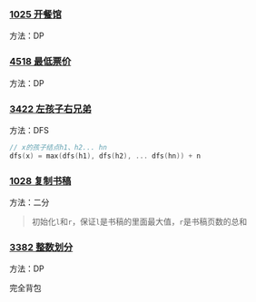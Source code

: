 ### [1025 开餐馆](https://www.acwing.com/problem/content/description/1027/)

方法：DP



### [4518 最低票价](https://www.acwing.com/problem/content/4521/)

方法：DP



### [3422 左孩子右兄弟](https://www.acwing.com/problem/content/3425/)

方法：DFS

```cpp
// x的孩子结点h1、h2... hn
dfs(x) = max(dfs(h1), dfs(h2), ... dfs(hn)) + n
```



### [1028 复制书稿](https://www.acwing.com/problem/content/1030/)

方法：二分

> 初始化`l`和`r`，保证`l`是书稿的里面最大值，`r`是书稿页数的总和



### [3382 整数划分](https://www.acwing.com/problem/content/3385/)

方法：DP

完全背包



